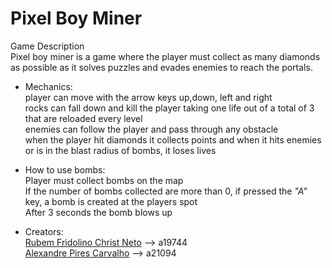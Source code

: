 # Pixel Boy Miner
Game Description<br>
Pixel boy miner is a game where the player must collect as many diamonds as possible as it solves puzzles and evades enemies to reach the portals.

* Mechanics:<br>
  player can move with the arrow keys up,down, left and right<br>
  rocks can fall down and kill the player taking one life out of a total of 3 that are reloaded every level<br>
  enemies can follow the player and pass through any obstacle<br>
  when the player hit diamonds it collects points and when it hits enemies or is in the blast radius of bombs, it loses lives<br>

* How to use bombs:<br>
  Player must collect bombs on the map<br>
  If the number of bombs collected are more than 0, if pressed the _"A"_ key, a bomb is created at the players spot<br>
  After 3 seconds the bomb blows up
* Creators:<br>
  <a href="https://github.com/RubemNto/">Rubem Fridolino Christ Neto</a> --> a19744<br>
<a href="https://github.com/Alexpicarvalho">Alexandre Pires Carvalho</a> --> a21094<br>
